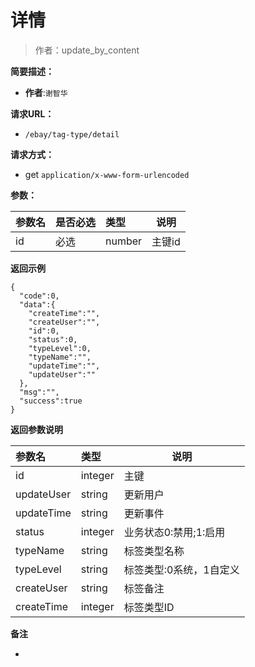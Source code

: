 # 详情

> 作者：update_by_content

**简要描述：** 

- **作者**:`谢智华`

**请求URL：** 
- ` /ebay/tag-type/detail `
  
**请求方式：**
- get `application/x-www-form-urlencoded` 

**参数：** 

|参数名|是否必选|类型|说明|
|:----    |:---|:----- |-----   |
|id |必选  |number |主键id |

 **返回示例**

``` 
{
  "code":0,
  "data":{
    "createTime":"",
    "createUser":"",
    "id":0,
    "status":0,
    "typeLevel":0,
    "typeName":"",
    "updateTime":"",
    "updateUser":""
  },
  "msg":"",
  "success":true
}
```

 **返回参数说明** 

|参数名|类型|说明|
|:-----  |:-----|----- |
|id |integer  |主键
|updateUser |string  |更新用户
|updateTime |string  |更新事件
|status |integer  |业务状态0:禁用;1:启用
|typeName |string  |标签类型名称
|typeLevel |string  |标签类型:0系统，1自定义
|createUser |string  |标签备注
|createTime |integer  |标签类型ID

 **备注** 

-